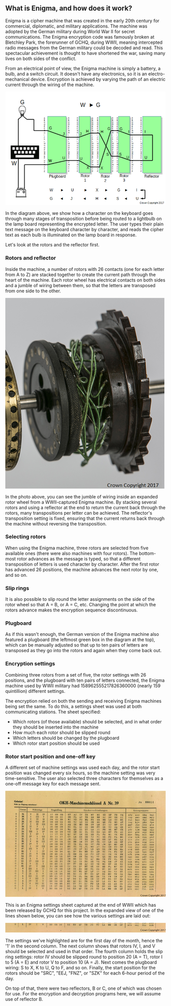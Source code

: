 ## What is Enigma, and how does it work?

Enigma is a cipher machine that was created in the early 20th century for commercial, diplomatic, and military applications. The machine was adopted by the German military during World War II for secret communications. The Enigma encryption code was famously broken at Bletchley Park, the forerunner of GCHQ, during WWII, meaning intercepted radio messages from the German military could be decoded and read. This spectacular achievement is thought to have shortened the war, saving many lives on both sides of the conflict.

From an electrical point of view, the Enigma machine is simply a battery, a bulb, and a switch circuit. It doesn't have any electronics, so it is an electro-mechanical device. Encryption is achieved by varying the path of an electric current through the wiring of the machine.

![Encoding a W as G on Enigma](images/Enigma-wiring.gif)

In the diagram above, we show how a character on the keyboard goes through many stages of transposition before being routed to a lightbulb on the lamp board representing the encrypted letter. The user types their plain text message on the keyboard character by character, and reads the cipher text as each bulb is illuminated on the lamp board in response.

Let's look at the rotors and the reflector first.

### Rotors and reflector

Inside the machine, a number of rotors with 26 contacts (one for each letter from A to Z) are stacked together to create the current path through the heart of the machine. Each rotor wheel has electrical contacts on both sides and a jumble of wiring between them, so that the letters are transposed from one side to the other.

![Close-up view of rotor from a WWII captured Enigma machine](images/7X5A0921-closeup.png)

In the photo above, you can see the jumble of wiring inside an expanded rotor wheel from a WWII-captured Enigma machine. By stacking several rotors and using a reflector at the end to return the current back through the rotors, many transpositions per letter can be achieved. The reflector's transposition setting is fixed, ensuring that the current returns back through the machine without reversing the transposition.

### Selecting rotors

When using the Enigma machine, three rotors are selected from five available ones (there were also machines with four rotors). The bottom-most rotor advances as the message is typed, so that a different transposition of letters is used character by character. After the first rotor has advanced 26 positions, the machine advances the next rotor by one, and so on.

### Slip rings

It is also possible to slip round the letter assignments on the side of the rotor wheel so that A = B, or A = C, etc. Changing the point at which the rotors advance makes the encryption sequence discontinuous.

### Plugboard

As if this wasn't enough, the German version of the Enigma machine also featured a plugboard (the leftmost green box in the diagram at the top), which can be manually adjusted so that up to ten pairs of letters are transposed as they go into the rotors and again when they come back out.

### Encryption settings

Combining three rotors from a set of five, the rotor settings with 26 positions, and the plugboard with ten pairs of letters connected, the Enigma machine used by WWII military had 158962555217826360000 (nearly 159 quintillion) different settings.

The encryption relied on both the sending and receiving Enigma machines being set the same. To do this, a settings sheet was used at both communicating stations. The sheet specified:
- Which rotors (of those available) should be selected, and in what order they should be inserted into the machine
- How much each rotor should be slipped round
- Which letters should be changed by the plugboard
- Which rotor start position should be used

### Rotor start position and one-off key

A different set of machine settings was used each day, and the rotor start position was changed every six hours, so the machine setting was very time-sensitive. The user also selected three characters for themselves as a one-off message key for each message sent.

![A captured Enigma settings sheet held by GCHQ](images/Enigma-settings-sheet.jpg)

This is an Enigma settings sheet captured at the end of WWII which has been released by GCHQ for this project. In the expanded view of one of the lines shown below, you can see how the various settings are laid out:

![A line of settings from a WWII captured Enigma settings sheet](images/Enigma-settings-line.jpg)

The settings we've highlighted are for the first day of the month, hence the '1' in the second column. The next column shows that rotors IV, I, and V should be selected and used in that order. The fourth column holds the slip ring settings: rotor IV should be slipped round to position 20 (A = T), rotor I to 5 (A = E) and rotor V to position 10 (A = J). Next comes the plugboard wiring: S to X, K to U, Q to F, and so on. Finally, the start position for the rotors should be "SRC", "EEJ, "FNZ", or "SZK" for each 6-hour period of the day.

On top of that, there were two reflectors, B or C, one of which was chosen for use. For the encryption and decryption programs here, we will assume use of reflector B.
